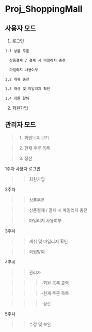 Proj_ShoppingMall
=================

사용자 모드
-----------
  1. 로그인

    1.1 상품 주문

      상품결제 / 결제 시 마일리지 충전

      마일리지 사용여부

    1.2 캐쉬 충전

    1.3 캐쉬 및 마일리지 확인

    1.4 회원 탈퇴

  2. 회원가입

관리자 모드
-----------

>1. 회원목록 보기

>2. 현재 주문 목록

>3. 정산

1주차 사용자 로그인

>>회원가입

2주차

>>상품주문

>>상품결제 / 결제 시 마일리지 충전

>>마일리지 사용여부

3주차

>>캐쉬 및 마일리지 확인

>>회원탈퇴

4주차

>>관리자

>>>-회원 목록 출력

>>>-현재 주문 목록

>>>-정산

5주차

>>수정 및 보완
